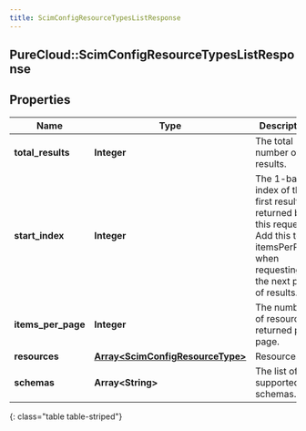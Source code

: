 ```yaml
---
title: ScimConfigResourceTypesListResponse
---
```

## PureCloud::ScimConfigResourceTypesListResponse

## Properties

|Name | Type | Description | Notes|
|------------ | ------------- | ------------- | -------------|
| **total_results** | **Integer** | The total number of results. | [optional] |
| **start_index** | **Integer** | The 1-based index of the first result returned by this request. Add this to itemsPerPage when requesting the next page of results. | [optional] |
| **items_per_page** | **Integer** | The number of resources returned per page. | [optional] |
| **resources** | [**Array&lt;ScimConfigResourceType&gt;**](ScimConfigResourceType.html) | Resources | [optional] |
| **schemas** | **Array&lt;String&gt;** | The list of supported schemas. | [optional] |
{: class="table table-striped"}


